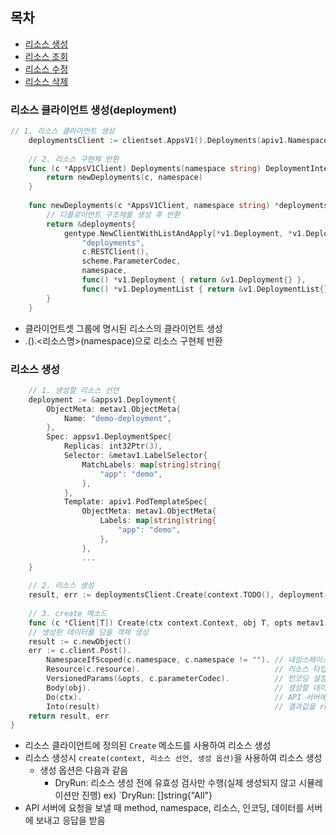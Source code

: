 ## 목차
- [리소스 생성](#리소스-생성)
- [리소스 조회](#리소스-조회)
- [리소스 수정](#리소스-수정)
- [리소스 삭제](#리소스-삭제)

### 리소스 클라이언트 생성(deployment)
```go
// 1. 리소스 클라이언트 생성
    deploymentsClient := clientset.AppsV1().Deployments(apiv1.NamespaceDefault)
        
    // 2. 리소스 구현체 반환	
    func (c *AppsV1Client) Deployments(namespace string) DeploymentInterface {
        return newDeployments(c, namespace)
    }
    
    func newDeployments(c *AppsV1Client, namespace string) *deployments {
        // 디플로이먼트 구조체를 생성 후 반환
        return &deployments{
            gentype.NewClientWithListAndApply[*v1.Deployment, *v1.DeploymentList, *appsv1.DeploymentApplyConfiguration](
                "deployments",
                c.RESTClient(),
                scheme.ParameterCodec,
                namespace,
                func() *v1.Deployment { return &v1.Deployment{} },
                func() *v1.DeploymentList { return &v1.DeploymentList{} }),
        }
    }
```
- 클라이언트셋 그룹에 명시된 리소스의 클라이언트 생성
- <clientset>.<api-group-version>().<리소스명>(namespace)으로 리소스 구현체 반환


### 리소스 생성
```go
    // 1. 생성할 리소스 선언
	deployment := &appsv1.Deployment{
		ObjectMeta: metav1.ObjectMeta{
			Name: "demo-deployment",
		},
		Spec: appsv1.DeploymentSpec{
			Replicas: int32Ptr(3),
			Selector: &metav1.LabelSelector{
				MatchLabels: map[string]string{
					"app": "demo",
				},
			},
			Template: apiv1.PodTemplateSpec{
				ObjectMeta: metav1.ObjectMeta{
					Labels: map[string]string{
						"app": "demo",
					},
				},
				...
	}
	
	// 2. 리소스 생성
	result, err := deploymentsClient.Create(context.TODO(), deployment, metav1.CreateOptions{})
	
	// 3. create 메소드
	func (c *Client[T]) Create(ctx context.Context, obj T, opts metav1.CreateOptions) (T, error) {
	// 생성된 데이터를 담을 객체 생성
	result := c.newObject()
	err := c.client.Post().
		NamespaceIfScoped(c.namespace, c.namespace != ""). // 네임스페이스 설정
		Resource(c.resource).							   // 리소스 타입 명시
		VersionedParams(&opts, c.parameterCodec).          // 인코딩 설정
		Body(obj).										   // 생성할 데이터
		Do(ctx).									       // API 서버에 요청
		Into(result)									   // 결과값을 result 객체에 저장
	return result, err
}
```
- 리소스 클라이언트에 정의된 `Create` 메소드를 사용하여 리소스 생성
- 리소스 생성시 `create(context, 리소스 선언, 생성 옵션)`을 사용하여 리소스 생성
  - 생성 옵션은 다음과 같음
    - DryRun: 리소스 생성 전에 유효성 검사만 수행(실제 생성되지 않고 시뮬레이션만 진행) ex) `DryRun: []string{"All"}
- API 서버에 요청을 보낼 때 method, namespace, 리소스, 인코딩, 데이터를 서버에 보내고 응답을 받음